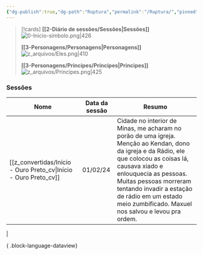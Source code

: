 ```yaml
---
{"dg-publish":true,"dg-path":"Ruptura","permalink":"/Ruptura/","pinned":true,"tags":["gardenEntry"]}
---
```


> [!cards]
>**[[2-Diário de sessões/Sessões\|Sessões]]**
> ![0-Inicio-simbolo.png|426](/img/user/z_arquivos/0-Inicio-simbolo.png)
> 
> **[[3-Personagens/Personagens\|Personagens]]**
> ![z_arquivos/Eles.png|410](/img/user/z_arquivos/Eles.png)
> 
> **[[3-Personagens/Príncipes/Príncipes\|Príncipes]]**
> ![z_arquivos/Principes.png|425](/img/user/z_arquivos/Principes.png)
### Sessões
| Nome                                                                | Data da sessão | Resumo                                                                                                                                                                                                                                                                                                              |
| ------------------------------------------------------------------- | -------------- | ------------------------------------------------------------------------------------------------------------------------------------------------------------------------------------------------------------------------------------------------------------------------------------------------------------------- |
| [[z_convertidas/Início - Ouro Preto_cv\|Início - Ouro Preto_cv]] | 01/02/24       | Cidade no interior de Minas, me acharam no porão de uma igreja. Menção ao Kendan, dono da igreja e da Rádio, ele que colocou as coisas lá, causava xiado e enlouquecia as pessoas. Muitas pessoas morreram tentando invadir a estação de rádio em um estado meio zumbificado. Maxuel nos salvou e levou pra ordem.
 |

{ .block-language-dataview}



